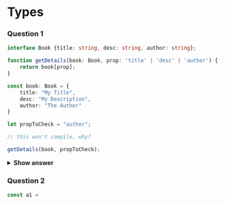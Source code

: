 # Types

### Question 1

```typescript
interface Book {title: string, desc: string, author: string};

function getDetails(book: Book, prop: 'title' | 'desc' | 'author') {
    return book[prop];
}

const book: Book = {
    title: "My Title",
    desc: "My Description",
    author: "The Author"
}

let propToCheck = "author";

// this won't compile, why?

getDetails(book, propToCheck);
```

<details>
    <summary><strong>Show answer</strong></summary>
    <br />

* The __propToCheck__ variable is a __string__, because of "let" it can get other string values.
* Type __'title' | 'desc' | 'author'__ is more specific, it expects one of three possible strings.
* To fix it: declare type of __propToCheck__ or narrow the type by making the variable a __constant__.
</details>

### Question 2

```typescript
const a1 = 
```